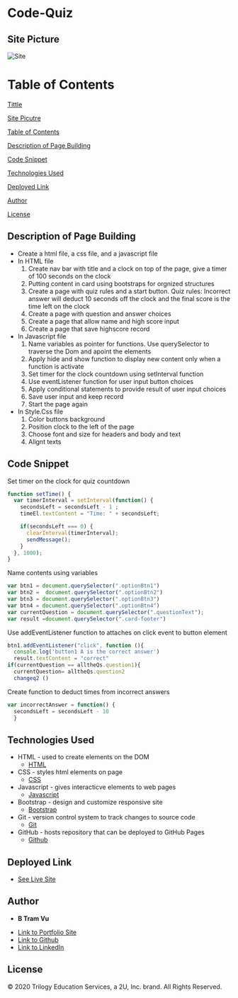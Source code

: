 # Code-Quiz

## Site Picture
![Site]()

# Table of Contents 
[Tittle](#Code-Quiz)

[Site Picutre](#Site-picture)

[Table of Contents](#Table-of-Content)

[Description of Page Building ](#Description-of-Page-Building)

[Code Snippet](#Code-Snippet)

[Technologies Used](#Technologies-Used)

[Deployed Link](#Deployed-Link)

[Author](#Author)

[License](#License)


## Description of Page Building 
* Create a html file, a css file, and a javascript file
* In HTML file 
    <ol> 
    <li>Create nav bar with title and a clock on top of the page, give a timer of 100 seconds on the clock  </li>
    <li>Putting content in card using bootstraps for orgnized structures
    <li>Create a page with quiz rules and a start button. Quiz rules: Incorrect answer will deduct 10 seconds off the clock and the final score is the time left on the clock </li>
    <li>Create a page with question and answer choices</li>
    <li>Create a page that allow name and high score  input </li>
    <li>Create a page that save highscore record </li>
    </ol>
* In Javascript file 
    <ol> 
    <li> Name variables as pointer for functions. Use querySelector to traverse the Dom and apoint the elements 
    <li> Apply hide and show function to display new content only when a function is activate 
    <li> Set timer for the clock countdown using setInterval function 
    <li> Use eventListener function for user input button choices
    <li> Apply conditional statements to provide result of user input choices 
    <li> Save user input and keep record 
    <li> Start the page again
    </ol>
* In Style.Css file 
    <ol>
    <li> Color buttons background 
    <li> Position clock to the left of the page 
    <li> Choose font and size for headers and body and text 
    <li> Alignt texts 
    </ol>
  




## Code Snippet

Set timer on the clock for quiz countdown 
```javascript
function setTime() {
  var timerInterval = setInterval(function() {
    secondsLeft = secondsLeft - 1 ;
    timeEl.textContent = "Time: " + secondsLeft;

    if(secondsLeft === 0) {
      clearInterval(timerInterval);
      sendMessage();
    }
  }, 1000);
}
```
Name contents using variables 
```javascript
var btn1 = document.querySelector(".optionBtn1")
var btn2 =  document.querySelector(".optionBtn2")
var btn3 = document.querySelector(".optionBtn3")
var btn4 = document.querySelector(".optionBtn4") 
var currentQuestion = document.querySelector(".questionText");   
var result =document.querySelector(".card-footer")
```
Use addEventListener function to attaches on click event to button element
```javascript 
btn1.addEventListener("click", function (){
  console.log('button1 A is the correct answer')
  result.textContent = "correct"
if(currentQuestion == alltheQs.question1){
  currentQuestion= alltheQs.question2
  changeq2 ()
  ```
Create function to deduct times from incorrect answers 
```javascript 
var incorrectAnswer = function() {
  secondsLeft = secondsLeft - 10
  }
```

## Technologies Used
- HTML - used to create elements on the DOM
  * [HTML](https://developer.mozilla.org/en-US/docs/Web/HTML)
- CSS - styles html elements on page
  * [CSS](https://developer.mozilla.org/en-US/docs/Web/CSS)
- Javascript - gives interacticve elements to web pages
  * [Javascript](https://developer.mozilla.org/en-US/docs/Web/JavaScript)
- Bootstrap - design and customize responsive site
  * [Bootstrap](https://getbootstrap.com/)
- Git - version control system to track changes to source code
   * [Git](https://git-scm.com/)
- GitHub - hosts repository that can be deployed to GitHub Pages
  * [Github](https://github.com/)
  

## Deployed Link

* [See Live Site](https://vubao2303.github.io/code-quiz/)


## Author

* **B Tram Vu** 

- [Link to Portfolio Site](https://github.com/vubao2303)
- [Link to Github](https://github.com/vubao2303/code-quiz)
- [Link to LinkedIn](https://www.linkedin.com/in/tram-vu-866250121/)

## License

© 2020 Trilogy Education Services, a 2U, Inc. brand. All Rights Reserved.


